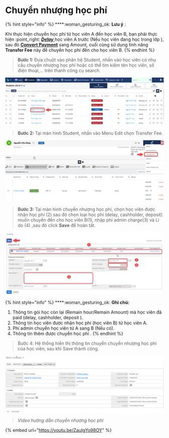 # Chuyển nhượng học phí

{% hint style="info" %}
****:woman\_gesturing\_ok: **Lưu ý** :

Khi thực hiện chuyển học phí từ học viên A đến học viên B, bạn phải thực hiện :point\_right: [_**Delay**_ ](https://help.dotb.vn/bo-phan-giao-vu/quan-li-su-vu/quan-li-delay#hoc-vien-delay-khoi-lop) học viên A trước (Nếu học viên đang học trong lớp ), sau đó [**Convert Payment**](../../../admin-guide/drop-payment.md#convert-payment) sang Amount, cuối cùng sử dụng tính năng **Transfer Fee**  này để chuyển học phí đến cho học viên B.
{% endhint %}

> **Bước 1:** Đưa chuột vào phân hệ Student, nhấn vào học viên có nhu cầu chuyển nhượng học phí hoặc có thể tìm kiếm tên học viên, số điện thoại,… trên thanh công cụ search.

![](../../../.gitbook/assets/nhuonghocphi1.png)

> **Bước 2:** Tại màn hình Student, nhấn vào Menu Edit chọn Transfer Fee.

![](../../../.gitbook/assets/nhuonghocphi2.png)

> **Bước 3:** Tại màn hình chuyển nhượng học phí, chọn học viên được nhận học phí (2) sau đó chọn loại học phí (delay, cashholder, deposit) muốn chuyển đến cho học viên B(1), nhập phí admin charge(3) và Lí do (4)  ,sau đó click **Save** để hoàn tất.

![](../../../.gitbook/assets/guide1.png)

{% hint style="info" %}
****:woman\_gesturing\_ok: **Ghi chú:**

1. Thông tin gói học còn lại (Remain hour/Remain Amount) mà học viên đã paid (delay, cashholder, deposit ).
2. Thông tin học viên được nhận học phí (học viên B) từ học viên A.
3. Phí admin chuyển học viên từ A sang B (Nếu có).
4. Thông tin thêm được chuyển học phí .
{% endhint %}

> Bước 4: Hệ thống hiển thị thông tin chuyển chuyển nhượng học phí của học viên, sau khi Save thành công.

![](../../../.gitbook/assets/nhuonghocphi4.png)

> _Video hướng dẫn chuyển nhượng học phí_

{% embed url="https://youtu.be/ZauIgYo98OY" %}
